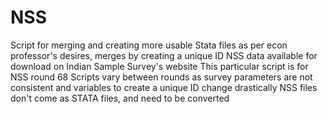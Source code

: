# NSS
Script for merging and creating more usable Stata files as per econ professor's desires, merges by creating a unique ID
NSS data available for download on Indian Sample Survey's website
This particular script is for NSS round 68 
Scripts vary between rounds as survey parameters are not consistent and variables to create a unique ID change drastically 
NSS files don't come as STATA files, and need to be converted 

